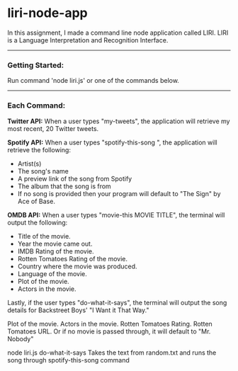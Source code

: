 # liri-node-app

In this assignment, I made a command line node application called LIRI. 
LIRI is a Language Interpretation and Recognition Interface. 

- - - -
 ### Getting Started: ###

Run command 'node liri.js' or one of the commands below.
- - - -


 ### Each Command: ###

**Twitter API:** 
When a user types "my-tweets", the application will retrieve my most recent, 20 Twitter tweets. 

**Spotify API:**
When a user types "spotify-this-song <SONG NAME>", the application will retrieve the following: 

- Artist(s)
- The song's name
- A preview link of the song from Spotify
- The album that the song is from
- If no song is provided then your program will default to "The Sign" by Ace of Base.

**OMDB API:**
When a user types "movie-this MOVIE TITLE", the terminal will output the following: 

- Title of the movie.
- Year the movie came out.
- IMDB Rating of the movie.
- Rotten Tomatoes Rating of the movie.
- Country where the movie was produced.
- Language of the movie.
- Plot of the movie.
-  Actors in the movie.

Lastly, if the user types "do-what-it-says", the terminal will output the song details for Backstreet Boys' "I Want it That Way."




Plot of the movie.
Actors in the movie.
Rotten Tomatoes Rating.
Rotten Tomatoes URL.
Or if no movie is passed through, it will default to "Mr. Nobody"

node liri.js do-what-it-says
Takes the text from random.txt and runs the song through spotify-this-song command